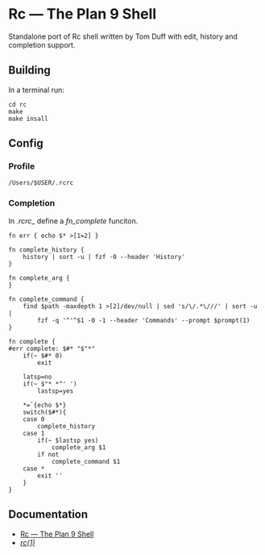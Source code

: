 # Rc — The Plan 9 Shell  #

Standalone port of Rc shell written by Tom Duff with edit, history and completion support.

## Building ##

In a terminal run:
```
cd rc
make
make insall 

```

## Config ##

### Profile ###

```
/Users/$USER/.rcrc
```

### Completion ###

In _.rcrc__ define a _fn_complete_ funciton.

```
fn err { echo $* >[1=2] }

fn complete_history {
	history | sort -u | fzf -0 --header 'History'
}

fn complete_arg {
}

fn complete_command {
	find $path -maxdepth 1 >[2]/dev/null | sed 's/\/.*\///' | sort -u |
        fzf -q '^'^$1 -0 -1 --header 'Commands' --prompt $prompt(1)
}

fn complete {
#err complete: $#* "$"*"
	if(~ $#* 0)
		exit

	latsp=no
	if(~ $"* *^' ')
		lastsp=yes

	*=`{echo $*}
	switch($#*){
	case 0
		complete_history
	case 1
		if(~ $lastsp yes)
			complete_arg $1
		if not
			complete_command $1
	case *
		exit ''
	}
}
```

## Documentation ##
* [Rc — The Plan 9 Shell](http://9p.io/sys/doc/rc.html)
* [*rc(1)*](http://9p.io/magic/man2html?man=rc&sect=1l)
